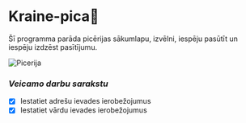 # Kraine-pica:pizza:

Šī programma parāda picērijas sākumlapu, izvēlni, iespēju pasūtīt un iespēju izdzēst pasītījumu.

![Picerija](https://user-images.githubusercontent.com/129928522/231406126-f2383e73-54e4-4897-8c87-aad870789fef.png)

### *Veicamo darbu sarakstu*
- [x] Iestatiet adrešu ievades ierobežojumus
- [x] Iestatiet vārdu ievades ierobežojumus
